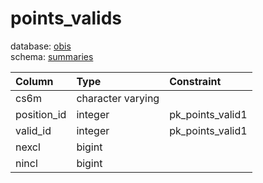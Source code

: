 # points_valids
database: [obis](../)  
schema: [summaries](summaries)  

|Column|Type|Constraint|
|:---|:---|:---|
|cs6m|character varying||
|position_id|integer|pk_points_valid1 |
|valid_id|integer|pk_points_valid1 |
|nexcl|bigint||
|nincl|bigint||
